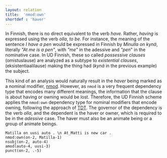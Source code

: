 ```yaml
---
layout: relation
title:  'nmod:own'
shortdef : 'haver'
---
```


In Finnish, there is no direct equivalent to the verb *have*. Rather,
*having* is expressed using the verb *olla*, *to be*. For instance,
the meaning of the sentence *I have a pen* would be expressed in
Finnish by *Minulla on kynä*, literally *"At me is a pen"*, with *"me"* 
in the adessive and *"pen*" in the nominative case. In UD Finnish, these so called *possessive clauses* (omistuslause)  are
analyzed as a subtype to *existential clauses*, (eksistentiaalilause)
making the thing had (*kynä* in the previous example) the subject.

<!-- TODO For more information on special cases of subjects, see Section [subj-obj](#sec-subj-obj). -->

This kind of an analysis would naturally result in the *haver* being
marked as a nominal modifier, [nmod](). However, as `nmod` is a very
frequent dependency type that encodes many different meanings, the
information that the clause is about having or owning would be
lost. Therefore, the UD Finnish scheme applies the `nmod:own`
dependency type for nominal modifiers that encode owning, 
following the approach of [TDT](http://bionlp.utu.fi/fintreebank.html). 
The governor of the dependency is the verb *olla*, and the dependent
is the haver or owner, which is required to be in the *adessive* case.
The haver must also be an animate being or a group of animate beings.

<!-- fname:omistus.pdf -->
~~~ sdparse
Matilla on uusi auto . \n At_Matti is new car .
nmod:own(on-2, Matilla-1)
nsubj(on-2, auto-4)
amod(auto-4, uusi-3)
punct(on-2, .-5)
~~~
<!-- Interlanguage links updated Út zář 29 20:31:56 CEST 2020 -->
